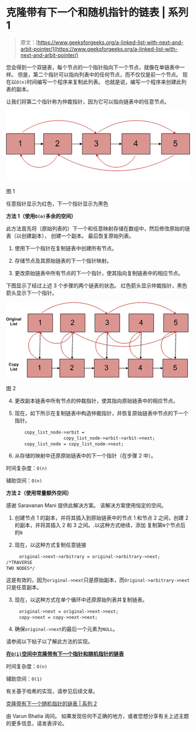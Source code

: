 # 克隆带有下一个和随机指针的链表 | 系列 1

> 原文：[https://www.geeksforgeeks.org/a-linked-list-with-next-and-arbit-pointer/](https://www.geeksforgeeks.org/a-linked-list-with-next-and-arbit-pointer/)

您会得到一个双链表，每个节点的一个指针指向下一个节点，就像在单链表中一样。 但是，第二个指针可以指向列表中的任何节点，而不仅仅是前一个节点。 现在以`O(n)`时间编写一个程序来复制此列表。 也就是说，编写一个程序来创建此列表的副本。

让我们将第二个指针称为仲裁指针，因为它可以指向链表中的任意节点。

![ArbitLinked List1](img/9a2dc0869e8167f443491a9b8511dcbb.png "ArbitLinked List1")

图 1

任意指针显示为红色，下一个指针显示为黑色

**方法 1（使用`O(n)`多余的空间）**

此方法首先将（原始列表的）下一个和任意映射存储在数组中，然后修改原始的链表（以创建副本）， 创建一个副本。 最后恢复原始列表。

1.  使用下一个指针在复制链表中创建所有节点。

2.  存储节点及其原​​始链表的下一个指针映射。

3.  更改原始链表中所有节点的下一个指针，使其指向复制链表中的相应节点。

下图显示了经过上述 3 个步骤的两个链表的状态。 红色箭头显示仲裁指针，黑色箭头显示下一个指针。

![ArbitLinked List2](img/3002c8b0f358bcf19a6a5208b810e6c0.png "ArbitLinked List2")

图 2

4.  更改副本链表中所有节点的仲裁指针，使其指向原始链表中的相应节点。

5.  现在，如下所示在复制链表中构造仲裁指针，并恢复原始链表中节点的下一个指针。

```
       copy_list_node->arbit =
                      copy_list_node->arbit->arbit->next;
       copy_list_node = copy_list_node->next; 

```

6.  从存储的映射中还原原始链表中的下一个指针（在步骤 2 中）。

时间复杂度：`O(n)`

辅助空间：`O(n)`

**方法 2（使用常量额外空间）**

感谢 Saravanan Mani 提供此解决方案。 该解决方案使用恒定的空间。

1.  创建节点 1 的副本，并将其插入到原始链表中的节点 1 和节点 2 之间，创建 2 的副本，并将其插入 2 和 3 之间。.以这种方式继续，添加 复制第`N`个节点后的`N`

2.  现在，以这种方式复制任意链接

```
     original->next->arbitrary = original->arbitrary->next;  /*TRAVERSE 
TWO NODES*/

```

这是有效的，因为`original->next`只是原始副本，而`Original->arbitrary->next`只是任意副本。

3.  现在，以这种方式在单个循环中还原原始列表并复制链表。

```
     original->next = original->next->next;
     copy->next = copy->next->next;

```

4.  确保`original->next`的最后一个元素为`NULL`。

请参阅以下帖子以了解此方法的实现。

[**在`O(1)`空间中克隆带有下一个指针和随机指针的链表**](https://www.geeksforgeeks.org/clone-linked-list-next-random-pointer-o1-space/)

时间复杂度：`O(n)`

辅助空间：`O(1)`

有关基于哈希的实现，请参见后续文章。

[克隆带有下一个随机指针的链表 | 系列 2](https://www.geeksforgeeks.org/clone-linked-list-next-arbit-pointer-set-2/)

由 Varun Bhatia 询问。 如果发现任何不正确的地方，或者您想分享有关上述主题的更多信息，请发表评论。

